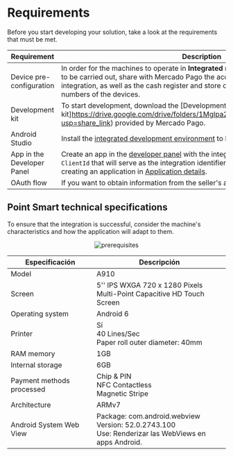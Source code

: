 # Requirements

Before you start developing your solution, take a look at the requirements that must be met.

| Requirement | Description |
|---|---|
| Device pre-configuration| In order for the machines to operate in **Integrated mode** and for the pre-configuration to be carried out, share with Mercado Pago the account that will be used for the integration, as well as the cash register and store configurations and the serial numbers of the devices. |
|Development kit | To start development, download the [Development kit]https://drive.google.com/drive/folders/1Mglpa2c3FmYs4L9iskczagBMPGjHCMbY?usp=share_link) provided by Mercado Pago. |
|Android Studio| Install the [integrated development environment](https://developer.android.com/studio) to build and debug the main apps. |
|App in the Developer Panel | Create an app in the [developer panel](/developers/panel/app) with the integrator's account. Then generate the `ClientId` that will serve as the integration identifier. Check out more information about creating an application in [Application details](/developers/en/docs/main-apps/additional-content/your-integrations/application-details). |
|OAuth flow| If you want to obtain information from the seller's account, do the [OAuth flow](/developers/en/docs/main-apps/additional-content/security/oauth/introduction). |

## Point Smart technical specifications

To ensure that the integration is successful, consider the machine's characteristics and how the application will adapt to them.

<center>

![prerequisites](/main-apps/prerequisites.png)

</center>

| Especificación | Descripción |
|---|---|
|Model|A910|
|Screen| 5'' IPS WXGA 720 x 1280 Pixels <br> Multi-Point Capacitive HD Touch Screen |
|Operating system|Android 6|
|Printer|Sí <br> 40 Lines/Sec <br> Paper roll outer diameter: 40mm |
|RAM memory|1GB|
|Internal storage|6GB|
|Payment methods processed|Chip & PIN <br> NFC Contactless <br> Magnetic Stripe|
|Architecture|ARMv7|
|Android System Web View|Package: com.android.webview <br> Version: 52.0.2743.100 <br> Use: Renderizar las WebViews en apps Android.|